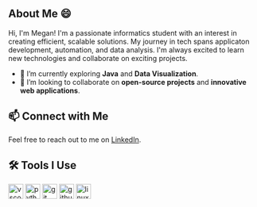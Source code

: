 
## About Me 😄

Hi, I'm Megan! I'm a passionate informatics student with an interest in creating efficient, scalable solutions. My journey in tech spans applicaton development, automation, and data analysis. I'm always excited to learn new technologies and collaborate on exciting projects.


- 🌱 I’m currently exploring **Java** and **Data Visualization**.
- 🤝 I’m looking to collaborate on **open-source projects** and **innovative web applications**.



## 📫 Connect with Me

Feel free to reach out to me on [LinkedIn](https://www.linkedin.com/in/megan-a-5328b027a/).

## 🛠️ Tools I Use

<p align="left">
<img src="https://cdn.jsdelivr.net/gh/devicons/devicon/icons/vscode/vscode-original.svg" alt="vscode" width="30" height="30"/>
<img src="https://cdn.jsdelivr.net/gh/devicons/devicon/icons/python/python-original.svg" alt="python" width="30" height="30"/>
<img src="https://cdn.jsdelivr.net/gh/devicons/devicon/icons/git/git-original.svg" alt="git" width="30" height="30"/>
<img src="https://cdn.jsdelivr.net/gh/devicons/devicon/icons/github/github-original-wordmark.svg" alt="github" width="30" height="30"/>
<img src="https://cdn.jsdelivr.net/gh/devicons/devicon/icons/linux/linux-original.svg" alt="linux" width="30" height="30"/>
</p>
